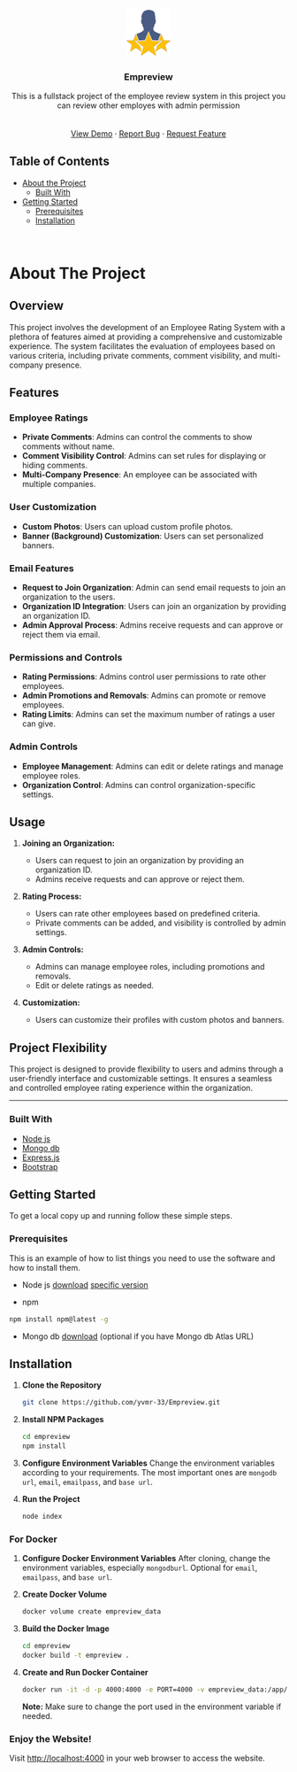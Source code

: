 
<!-- PROJECT LOGO -->
<br />
<p align="center">
  <a href="https://github.com/sreecharan7/empreview">
    <img src="./public/website/logo.png" alt="Logo" width="80">
  </a>

  <h3 align="center">Empreview</h3>

  <p align="center">
  This is a fullstack project of the employee review system in this project you can review other employes with admin permission
    <br />
    <br />
    <br />
    <a href="https://empreview.up.railway.app">View Demo</a>
    ·
    <a href="https://empreview.up.railway.app/#contact-us">Report Bug</a>
    ·
    <a href="https://empreview.up.railway.app/#contact-us">Request Feature</a>
  </p>
</p>



<!-- TABLE OF CONTENTS -->
## Table of Contents

* [About the Project](#about-the-project)
  * [Built With](#built-with)
* [Getting Started](#getting-started)
  * [Prerequisites](#prerequisites)
  * [Installation](#installation)


<br>

<!-- ABOUT THE PROJECT -->
# About The Project


## Overview

This project involves the development of an Employee Rating System with a plethora of features aimed at providing a comprehensive and customizable experience. The system facilitates the evaluation of employees based on various criteria, including private comments, comment visibility, and multi-company presence.

## Features

### Employee Ratings

- **Private Comments**: Admins can control the comments to show comments without name.
- **Comment Visibility Control**: Admins can set rules for displaying or hiding comments.
- **Multi-Company Presence**: An employee can be associated with multiple companies.

### User Customization

- **Custom Photos**: Users can upload custom profile photos.
- **Banner (Background) Customization**: Users can set personalized banners.

### Email Features

- **Request to Join Organization**: Admin can send email requests to join an organization to the users.
- **Organization ID Integration**: Users can join an organization by providing an organization ID.
- **Admin Approval Process**: Admins receive requests and can approve or reject them via email.

### Permissions and Controls

- **Rating Permissions**: Admins control user permissions to rate other employees.
- **Admin Promotions and Removals**: Admins can promote or remove employees.
- **Rating Limits**: Admins can set the maximum number of ratings a user can give.

### Admin Controls

- **Employee Management**: Admins can edit or delete ratings and manage employee roles.
- **Organization Control**: Admins can control organization-specific settings.

## Usage

1. **Joining an Organization:**
   - Users can request to join an organization by providing an organization ID.
   - Admins receive requests and can approve or reject them.

2. **Rating Process:**
   - Users can rate other employees based on predefined criteria.
   - Private comments can be added, and visibility is controlled by admin settings.

3. **Admin Controls:**
   - Admins can manage employee roles, including promotions and removals.
   - Edit or delete ratings as needed.

4. **Customization:**
   - Users can customize their profiles with custom photos and banners.

## Project Flexibility

This project is designed to provide flexibility to users and admins through a user-friendly interface and customizable settings. It ensures a seamless and controlled employee rating experience within the organization.

---


### Built With

* [Node js](https://nodejs.org/)
* [Mongo db](https://www.mongodb.com/)
* [Express.js](https://expressjs.com/)
* [Bootstrap](https://getbootstrap.com/)



<!-- GETTING STARTED -->
## Getting Started

To get a local copy up and running follow these simple steps.

### Prerequisites

This is an example of how to list things you need to use the software and how to install them.

* Node js
[download](https://nodejs.org/en/download/) [specific version](https://nodejs.org/dist/v20.11.0/)

* npm
```sh
npm install npm@latest -g
```
* Mongo db [download](https://www.mongodb.com/try/download/community) (optional if you have Mongo db Atlas URL)

## Installation

1. **Clone the Repository**
    ```sh
    git clone https://github.com/yvmr-33/Empreview.git
    ```

2. **Install NPM Packages**
    ```sh
    cd empreview
    npm install
    ```

3. **Configure Environment Variables**
    Change the environment variables according to your requirements. The most important ones are `mongodb url`, `email`, `emailpass`, and `base url`.
4. **Run the Project**
    ```sh
    node index
    ```

### For Docker

1. **Configure Docker Environment Variables**
    After cloning, change the environment variables, especially `mongodburl`. Optional for `email`, `emailpass`, and `base url`.

2. **Create Docker Volume**
    ```sh
    docker volume create empreview_data
    ```

3. **Build the Docker Image**
    ```sh
    cd empreview
    docker build -t empreview .
    ```

4. **Create and Run Docker Container**
    ```sh
    docker run -it -d -p 4000:4000 -e PORT=4000 -v empreview_data:/app/public empreview
    ```
    **Note:** Make sure to change the port used in the environment variable if needed.


### Enjoy the Website!

Visit [http://localhost:4000](http://localhost:4000) in your web browser to access the website.

